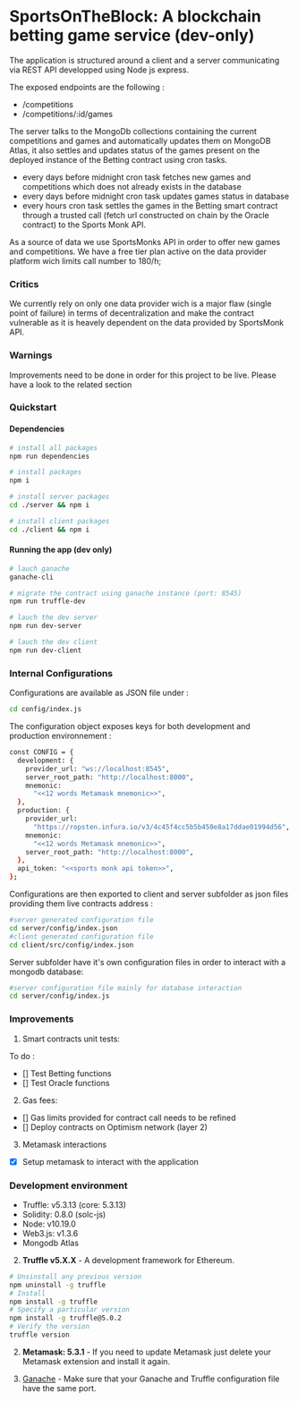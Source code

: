 # SportsOnTheBlock: A blockchain betting game service (dev-only)

The application is structured around a client and a server communicating via REST API developped using Node js express.

The exposed endpoints are the following :

- /competitions
- /competitions/:id/games 

The server talks to the MongoDb collections containing the current competitions and games and automatically updates them on MongoDB Atlas, it also settles and updates status of the games present on the deployed instance of the Betting contract using cron tasks.

- every days before midnight cron task fetches new games and competitions which does not already exists in the database
- every days before midnight cron task updates games status in database
- every hours cron task settles the games in the Betting smart contract through a trusted call (fetch url constructed on chain by the Oracle contract) to the Sports Monk API.

As a source of data we use SportsMonks API in order to offer new games and competitions.
We have a free tier plan active on the data provider platform wich limits call number to 180/h;

### Critics

We currently rely on only one data provider wich is a major flaw (single point of failure) in terms of decentralization and make the contract vulnerable as it is heavely dependent on the data provided by SportsMonk API.

### Warnings 

Improvements need to be done in order for this project to be live. Please have a look to the related section

### Quickstart

#### Dependencies

```bash
# install all packages
npm run dependencies
```

```bash
# install packages
npm i
```

```bash
# install server packages
cd ./server && npm i
```

```bash
# install client packages
cd ./client && npm i
```

#### Running the app (dev only)

```bash
# lauch ganache
ganache-cli
```
```bash
# migrate the contract using ganache instance (port: 8545)
npm run truffle-dev
```
```bash
# lauch the dev server
npm run dev-server
```
```bash
# lauch the dev client
npm run dev-client
```

### Internal Configurations 

Configurations are available as JSON file under :

```bash
cd config/index.js
```

The configuration object exposes keys for both development and production environnement :

```bash
const CONFIG = {
  development: {
    provider_url: "ws://localhost:8545",
    server_root_path: "http://localhost:8000",
    mnemonic:
      "<<12 words Metamask mnemonic>>",
  },
  production: {
    provider_url:
      "https://ropsten.infura.io/v3/4c45f4cc5b5b450e8a17ddae01994d56",
    mnemonic:
      "<<12 words Metamask mnemonic>>",
    server_root_path: "http://localhost:8000",
  },
  api_token: "<<sports monk api token>>",
};
```

Configurations are then exported to client and server subfolder as json files providing them live contracts address :

```bash
#server generated configuration file
cd server/config/index.json
#client generated configuration file
cd client/src/config/index.json
```
Server subfolder have it's own configuration files in order to interact with a mongodb database:

```bash
#server configuration file mainly for database interaction
cd server/config/index.js
```


### Improvements 

1. Smart contracts unit tests:

To do : 

- [] Test Betting functions 
- [] Test Oracle functions

2. Gas fees:

- [] Gas limits provided for contract call needs to be refined
- [] Deploy contracts on Optimism network (layer 2)

3. Metamask interactions

- [x] Setup metamask to interact with the application



### Development environment

- Truffle: v5.3.13 (core: 5.3.13)
- Solidity: 0.8.0 (solc-js)
- Node: v10.19.0
- Web3.js: v1.3.6
- Mongodb Atlas

2. **Truffle v5.X.X** - A development framework for Ethereum.

```bash
# Unsinstall any previous version
npm uninstall -g truffle
# Install
npm install -g truffle
# Specify a particular version
npm install -g truffle@5.0.2
# Verify the version
truffle version
```

2. **Metamask: 5.3.1** - If you need to update Metamask just delete your Metamask extension and install it again.

3. [Ganache](https://www.trufflesuite.com/ganache) - Make sure that your Ganache and Truffle configuration file have the same port.


